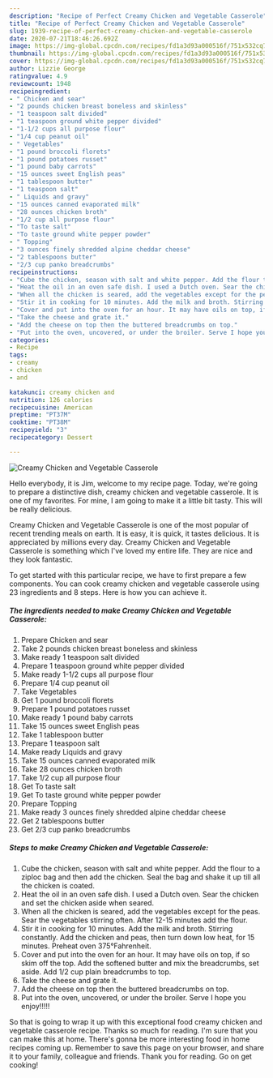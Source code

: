 ```yaml
---
description: "Recipe of Perfect Creamy Chicken and Vegetable Casserole"
title: "Recipe of Perfect Creamy Chicken and Vegetable Casserole"
slug: 1939-recipe-of-perfect-creamy-chicken-and-vegetable-casserole
date: 2020-07-21T18:46:26.692Z
image: https://img-global.cpcdn.com/recipes/fd1a3d93a000516f/751x532cq70/creamy-chicken-and-vegetable-casserole-recipe-main-photo.jpg
thumbnail: https://img-global.cpcdn.com/recipes/fd1a3d93a000516f/751x532cq70/creamy-chicken-and-vegetable-casserole-recipe-main-photo.jpg
cover: https://img-global.cpcdn.com/recipes/fd1a3d93a000516f/751x532cq70/creamy-chicken-and-vegetable-casserole-recipe-main-photo.jpg
author: Lizzie George
ratingvalue: 4.9
reviewcount: 1948
recipeingredient:
- " Chicken and sear"
- "2 pounds chicken breast boneless and skinless"
- "1 teaspoon salt divided"
- "1 teaspoon ground white pepper divided"
- "1-1/2 cups all purpose flour"
- "1/4 cup peanut oil"
- " Vegetables"
- "1 pound broccoli florets"
- "1 pound potatoes russet"
- "1 pound baby carrots"
- "15 ounces sweet English peas"
- "1 tablespoon butter"
- "1 teaspoon salt"
- " Liquids and gravy"
- "15 ounces canned evaporated milk"
- "28 ounces chicken broth"
- "1/2 cup all purpose flour"
- "To taste salt"
- "To taste ground white pepper powder"
- " Topping"
- "3 ounces finely shredded alpine cheddar cheese"
- "2 tablespoons butter"
- "2/3 cup panko breadcrumbs"
recipeinstructions:
- "Cube the chicken, season with salt and white pepper. Add the flour to a ziploc bag and then add the chicken. Seal the bag and shake it up till all the chicken is coated."
- "Heat the oil in an oven safe dish. I used a Dutch oven. Sear the chicken and set the chicken aside when seared."
- "When all the chicken is seared, add the vegetables except for the peas. Sear the vegetables stirring often. After 12-15 minutes add the flour."
- "Stir it in cooking for 10 minutes. Add the milk and broth. Stirring constantly. Add the chicken and peas, then turn down low heat, for 15 minutes. Preheat oven 375°Fahrenheit."
- "Cover and put into the oven for an hour. It may have oils on top, if so skim off the top. Add the softened butter and mix the breadcrumbs, set aside. Add 1/2 cup plain breadcrumbs to top."
- "Take the cheese and grate it."
- "Add the cheese on top then the buttered breadcrumbs on top."
- "Put into the oven, uncovered, or under the broiler. Serve I hope you enjoy!!!!!"
categories:
- Recipe
tags:
- creamy
- chicken
- and

katakunci: creamy chicken and 
nutrition: 126 calories
recipecuisine: American
preptime: "PT37M"
cooktime: "PT38M"
recipeyield: "3"
recipecategory: Dessert

---
```



![Creamy Chicken and Vegetable Casserole](https://img-global.cpcdn.com/recipes/fd1a3d93a000516f/751x532cq70/creamy-chicken-and-vegetable-casserole-recipe-main-photo.jpg)

Hello everybody, it is Jim, welcome to my recipe page. Today, we're going to prepare a distinctive dish, creamy chicken and vegetable casserole. It is one of my favorites. For mine, I am going to make it a little bit tasty. This will be really delicious.

Creamy Chicken and Vegetable Casserole is one of the most popular of recent trending meals on earth. It is easy, it is quick, it tastes delicious. It is appreciated by millions every day. Creamy Chicken and Vegetable Casserole is something which I've loved my entire life. They are nice and they look fantastic.




To get started with this particular recipe, we have to first prepare a few components. You can cook creamy chicken and vegetable casserole using 23 ingredients and 8 steps. Here is how you can achieve it.

<!--inarticleads1-->

##### The ingredients needed to make Creamy Chicken and Vegetable Casserole:

1. Prepare  Chicken and sear
1. Take 2 pounds chicken breast boneless and skinless
1. Make ready 1 teaspoon salt divided
1. Prepare 1 teaspoon ground white pepper divided
1. Make ready 1-1/2 cups all purpose flour
1. Prepare 1/4 cup peanut oil
1. Take  Vegetables
1. Get 1 pound broccoli florets
1. Prepare 1 pound potatoes russet
1. Make ready 1 pound baby carrots
1. Take 15 ounces sweet English peas
1. Take 1 tablespoon butter
1. Prepare 1 teaspoon salt
1. Make ready  Liquids and gravy
1. Take 15 ounces canned evaporated milk
1. Take 28 ounces chicken broth
1. Take 1/2 cup all purpose flour
1. Get To taste salt
1. Get To taste ground white pepper powder
1. Prepare  Topping
1. Make ready 3 ounces finely shredded alpine cheddar cheese
1. Get 2 tablespoons butter
1. Get 2/3 cup panko breadcrumbs




<!--inarticleads2-->

##### Steps to make Creamy Chicken and Vegetable Casserole:

1. Cube the chicken, season with salt and white pepper. Add the flour to a ziploc bag and then add the chicken. Seal the bag and shake it up till all the chicken is coated.
1. Heat the oil in an oven safe dish. I used a Dutch oven. Sear the chicken and set the chicken aside when seared.
1. When all the chicken is seared, add the vegetables except for the peas. Sear the vegetables stirring often. After 12-15 minutes add the flour.
1. Stir it in cooking for 10 minutes. Add the milk and broth. Stirring constantly. Add the chicken and peas, then turn down low heat, for 15 minutes. Preheat oven 375°Fahrenheit.
1. Cover and put into the oven for an hour. It may have oils on top, if so skim off the top. Add the softened butter and mix the breadcrumbs, set aside. Add 1/2 cup plain breadcrumbs to top.
1. Take the cheese and grate it.
1. Add the cheese on top then the buttered breadcrumbs on top.
1. Put into the oven, uncovered, or under the broiler. Serve I hope you enjoy!!!!!




So that is going to wrap it up with this exceptional food creamy chicken and vegetable casserole recipe. Thanks so much for reading. I'm sure that you can make this at home. There's gonna be more interesting food in home recipes coming up. Remember to save this page on your browser, and share it to your family, colleague and friends. Thank you for reading. Go on get cooking!
